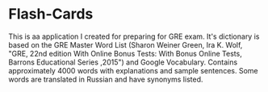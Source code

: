 # Flash-Cards
This is aa application I created for preparing for GRE exam. It's dictionary is based on the GRE Master Word List (Sharon Weiner Green, Ira K. Wolf, "GRE, 22nd edition With Online Bonus Tests: With Bonus Online Tests, Barrons Educational Series ,2015") and Google Vocabulary. Contains approximately 4000 words with explanations and sample sentences. Some words are translated in Russian and have synonyms listed.
